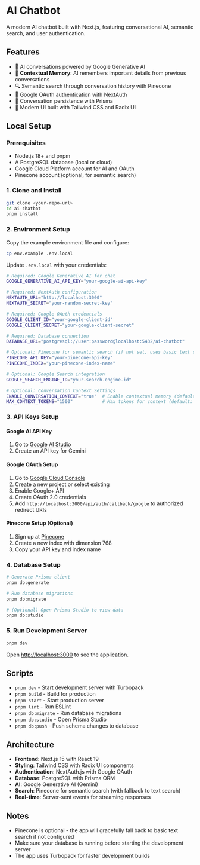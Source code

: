 # AI Chatbot

A modern AI chatbot built with Next.js, featuring conversational AI, semantic search, and user authentication.

## Features

- 🤖 AI conversations powered by Google Generative AI
- 🧠 **Contextual Memory**: AI remembers important details from previous conversations
- 🔍 Semantic search through conversation history with Pinecone
- 🔐 Google OAuth authentication with NextAuth
- 💾 Conversation persistence with Prisma
- 🎨 Modern UI built with Tailwind CSS and Radix UI

## Local Setup

### Prerequisites

- Node.js 18+ and pnpm
- A PostgreSQL database (local or cloud)
- Google Cloud Platform account for AI and OAuth
- Pinecone account (optional, for semantic search)

### 1. Clone and Install

```bash
git clone <your-repo-url>
cd ai-chatbot
pnpm install
```

### 2. Environment Setup

Copy the example environment file and configure:

```bash
cp env.example .env.local
```

Update `.env.local` with your credentials:

```bash
# Required: Google Generative AI for chat
GOOGLE_GENERATIVE_AI_API_KEY="your-google-ai-api-key"

# Required: NextAuth configuration
NEXTAUTH_URL="http://localhost:3000"
NEXTAUTH_SECRET="your-random-secret-key"

# Required: Google OAuth credentials
GOOGLE_CLIENT_ID="your-google-client-id"
GOOGLE_CLIENT_SECRET="your-google-client-secret"

# Required: Database connection
DATABASE_URL="postgresql://user:password@localhost:5432/ai-chatbot"

# Optional: Pinecone for semantic search (if not set, uses basic text search)
PINECONE_API_KEY="your-pinecone-api-key"
PINECONE_INDEX="your-pinecone-index-name"

# Optional: Google Search integration
GOOGLE_SEARCH_ENGINE_ID="your-search-engine-id"

# Optional: Conversation Context Settings
ENABLE_CONVERSATION_CONTEXT="true"  # Enable contextual memory (default: true)
MAX_CONTEXT_TOKENS="1500"           # Max tokens for context (default: 1500)
```

### 3. API Keys Setup

#### Google AI API Key

1. Go to [Google AI Studio](https://aistudio.google.com)
2. Create an API key for Gemini

#### Google OAuth Setup

1. Go to [Google Cloud Console](https://console.cloud.google.com)
2. Create a new project or select existing
3. Enable Google+ API
4. Create OAuth 2.0 credentials
5. Add `http://localhost:3000/api/auth/callback/google` to authorized redirect URIs

#### Pinecone Setup (Optional)

1. Sign up at [Pinecone](https://pinecone.io)
2. Create a new index with dimension 768
3. Copy your API key and index name

### 4. Database Setup

```bash
# Generate Prisma client
pnpm db:generate

# Run database migrations
pnpm db:migrate

# (Optional) Open Prisma Studio to view data
pnpm db:studio
```

### 5. Run Development Server

```bash
pnpm dev
```

Open [http://localhost:3000](http://localhost:3000) to see the application.

## Scripts

- `pnpm dev` - Start development server with Turbopack
- `pnpm build` - Build for production
- `pnpm start` - Start production server
- `pnpm lint` - Run ESLint
- `pnpm db:migrate` - Run database migrations
- `pnpm db:studio` - Open Prisma Studio
- `pnpm db:push` - Push schema changes to database

## Architecture

- **Frontend**: Next.js 15 with React 19
- **Styling**: Tailwind CSS with Radix UI components
- **Authentication**: NextAuth.js with Google OAuth
- **Database**: PostgreSQL with Prisma ORM
- **AI**: Google Generative AI (Gemini)
- **Search**: Pinecone for semantic search (with fallback to text search)
- **Real-time**: Server-sent events for streaming responses

## Notes

- Pinecone is optional - the app will gracefully fall back to basic text search if not configured
- Make sure your database is running before starting the development server
- The app uses Turbopack for faster development builds
